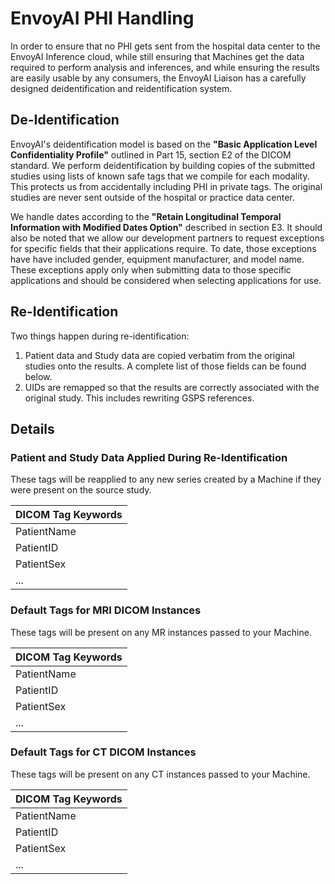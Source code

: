 # EnvoyAI PHI Handling
In order to ensure that no PHI gets sent from the hospital data center to
the EnvoyAI Inference cloud, while still ensuring that Machines get the data
required to perform analysis and inferences, and while ensuring the results
are easily usable by any consumers, the EnvoyAI Liaison has a carefully designed
deidentification and reidentification system.

## De-Identification
EnvoyAI's deidentification model is based on the __"Basic Application Level Confidentiality Profile"__
outlined in Part 15, section E2 of the DICOM standard. We perform deidentification
by building copies of the submitted studies using lists of known safe tags
that we compile for each modality. This protects us from accidentally including
PHI in private tags.  The original studies are never sent outside of the
hospital or practice data center.

We handle dates according to the __"Retain Longitudinal Temporal Information with Modified Dates Option"__
described in section E3. It should also be noted that we allow our development
partners to request exceptions for specific fields that their applications
require. To date, those exceptions have have included gender, equipment
manufacturer, and model name. These exceptions apply only when submitting
data to those specific applications and should be considered when selecting
applications for use.

## Re-Identification

Two things happen during re-identification: 
1. Patient data and Study data are copied verbatim from the original studies onto 
the results. A complete list of those fields can be found below.
2. UIDs are remapped so that the results are correctly associated with the original 
study. This includes rewriting GSPS references.



## Details
### Patient and Study Data Applied During Re-Identification
These tags will be reapplied to any new series created by a Machine if they were present on the source study.

|DICOM Tag Keywords|
|------------|
|PatientName|
|PatientID|
|PatientSex|
|...|

### Default Tags for MRI DICOM Instances
These tags will be present on any MR instances passed to your Machine.

|DICOM Tag Keywords|
|------------|
|PatientName|
|PatientID|
|PatientSex|
|...|

### Default Tags for CT DICOM Instances
These tags will be present on any CT instances passed to your Machine.

|DICOM Tag Keywords|
|------------|
|PatientName|
|PatientID|
|PatientSex|
|...|

